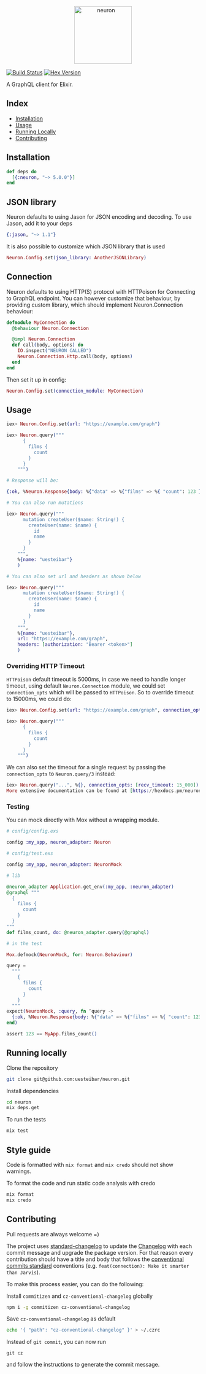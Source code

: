 <p align="center"><img src="logo/horizontal.png" alt="neuron" height="150px"></p>

[![Build Status](https://travis-ci.org/uesteibar/neuron.svg?branch=master)](https://travis-ci.org/uesteibar/neuron)
[![Hex Version](https://img.shields.io/hexpm/v/neuron.svg)](https://hex.pm/packages/neuron)

A GraphQL client for Elixir.

## Index

- [Installation](#installation)
- [Usage](#usage)
- [Running Locally](#running-locally)
- [Contributing](#contributing)

## Installation

```elixir
def deps do
  [{:neuron, "~> 5.0.0"}]
end
```

## JSON library

Neuron defaults to using Jason for JSON encoding and decoding. To use Jason, add it to your deps

```elixir
{:jason, "~> 1.1"}
```

It is also possible to customize which JSON library that is used

```elixir
Neuron.Config.set(json_library: AnotherJSONLibrary)
```

## Connection

Neuron defaults to using HTTP(S) protocol with HTTPoison for Connecting to GraphQL endpoint. You can however customize that behaviour, by providing custom library, which should implement Neuron.Connection behaviour:

```elixir
defmodule MyConnection do
  @behaviour Neuron.Connection

  @impl Neuron.Connection
  def call(body, options) do
    IO.inspect("NEURON CALLED")
    Neuron.Connection.Http.call(body, options)
  end
end
```

Then set it up in config:

```elixir
Neuron.Config.set(connection_module: MyConnection)
```

## Usage

```elixir
iex> Neuron.Config.set(url: "https://example.com/graph")

iex> Neuron.query("""
      {
        films {
          count
        }
      }
    """)

# Response will be:

{:ok, %Neuron.Response{body: %{"data" => %{"films" => %{ "count": 123 }}}, status_code: 200, headers: []}}

# You can also run mutations

iex> Neuron.query("""
      mutation createUser($name: String!) {
        createUser(name: $name) {
          id
          name
        }
      }
    """,
    %{name: "uesteibar"}
    )

# You can also set url and headers as shown below

iex> Neuron.query("""
      mutation createUser($name: String!) {
        createUser(name: $name) {
          id
          name
        }
      }
    """,
    %{name: "uesteibar"},
    url: "https://example.com/graph",
    headers: [authorization: "Bearer <token>"]
    )
```


### Overriding HTTP Timeout
`HTTPoison` default timeout is 5000ms, in case we need to handle longer timeout, using default `Neuron.Connection` module, we could set `connection_opts` which will be passed to `HTTPoison`. So to override timeout to 15000ms, we could do:

```elixir
iex> Neuron.Config.set(url: "https://example.com/graph", connection_opts: [recv_timeout: 15_000])

iex> Neuron.query("""
      {
        films {
          count
        }
      }
    """)
```

We can also set the timeout for a single request by passing the `connection_opts` to `Neuron.query/3` instead:

```elixir
iex> Neuron.query("...", %{}, connection_opts: [recv_timeout: 15_000])
More extensive documentation can be found at [https://hexdocs.pm/neuron](https://hexdocs.pm/neuron).
```

### Testing

You can mock directly with Mox without a wrapping module.

```elixir
# config/config.exs

config :my_app, neuron_adapter: Neuron

# config/test.exs

config :my_app, neuron_adapter: NeuronMock

# lib

@neuron_adapter Application.get_env(:my_app, :neuron_adapter)
@graphql """
  {
    films {
      count
    }
  }
"""
def films_count, do: @neuron_adapter.query(@graphql)

# in the test

Mox.defmock(NeuronMock, for: Neuron.Behaviour)

query =
  """
    {
      films {
        count
      }
    }
  """
expect(NeuronMock, :query, fn ^query ->
  {:ok, %Neuron.Response{body: %{"data" => %{"films" => %{ "count": 123 }}}, status_code: 200, headers: []}}
end)

assert 123 == MyApp.films_count()
```

## Running locally

Clone the repository

```bash
git clone git@github.com:uesteibar/neuron.git
```

Install dependencies

```bash
cd neuron
mix deps.get
```

To run the tests

```bash
mix test
```

## Style guide

Code is formatted with `mix format` and `mix credo` should not show warnings.

To format the code and run static code analysis with credo

```elixir
mix format
mix credo
```

## Contributing

Pull requests are always welcome =)

The project uses [standard-changelog](https://github.com/conventional-changelog/conventional-changelog) to update the [Changelog](https://github.com/uesteibar/neuron/blob/master/CHANGELOG.md) with each commit message and upgrade the package version.
For that reason every contribution should have a title and body that follows the [conventional commits standard](https://conventionalcommits.org/) conventions (e.g. `feat(connection): Make it smarter than Jarvis`).

To make this process easier, you can do the following:

Install `commitizen` and `cz-conventional-changelog` globally

```bash
npm i -g commitizen cz-conventional-changelog
```

Save `cz-conventional-changelog` as default

```bash
echo '{ "path": "cz-conventional-changelog" }' > ~/.czrc
```

Instead of `git commit`, you can now run

```
git cz
```

and follow the instructions to generate the commit message.
